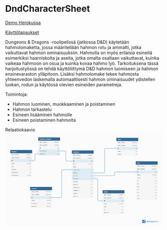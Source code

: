 # DndCharacterSheet

[Demo Herokussa](https://dd-character-sheet.herokuapp.com/characters/)

[Käyttötapaukset](../master/documentation/userstories.md)

Dungeons & Dragons -roolipelissä (jatkossa D&D) käytetään hahmolomaketta, jossa määritellään hahmon rotu ja ammatti, jotka vaikuttavat hahmon ominaisuuksiin. Hahmolla on myös erilaisia esineitä esimerkiksi haarniskoita ja aseita, jotka omalta osaltaan vaikuttavat, kuinka vaikeaa hahmoon on osua ja kuinka kovaa hahmo lyö. Tarkoituksena tässä harjoitustyössä on tehdä käyttöliittymä D&D hahmon luomiseen ja hahmon ensinevaraston ylläpitoon. Lisäksi hahmolomake tekee hahmosta yhteenvedon laskemalla automaattisesti hahmon ominaisuudet ydistellen luokan, rodun ja käytössä olevien esineiden parametreja.

Toimintoja:
  * Hahmon luominen, muokkaaminen ja poistaminen
  * Hahmon tarkastelu
  * Esineen lisääminen hahmolle
  * Esineen poistaminen hahmolta
  
Relaatiokaavio
![alt text](documentation/DndCharacterSheetV2.png "Relaatiokaavio")
 
